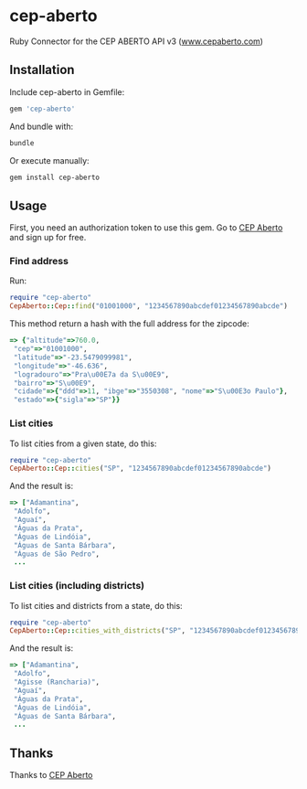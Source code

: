 # cep-aberto
Ruby Connector for the CEP ABERTO API v3 (www.cepaberto.com)

## Installation
Include cep-aberto in Gemfile:
```ruby
gem 'cep-aberto'
```
And bundle with:
```bash
bundle
```
Or execute manually:
```bash
gem install cep-aberto
```

## Usage
First, you need an authorization token to use this gem. Go to [CEP Aberto](http://www.cepaberto.com/)
and sign up for free.

### Find address
Run:
```ruby
require "cep-aberto"
CepAberto::Cep::find("01001000", "1234567890abcdef01234567890abcde")
```

This method return a hash with the full address for the zipcode:
```ruby
=> {"altitude"=>760.0,
 "cep"=>"01001000",
 "latitude"=>"-23.5479099981",
 "longitude"=>"-46.636",
 "logradouro"=>"Pra\u00E7a da S\u00E9",
 "bairro"=>"S\u00E9",
 "cidade"=>{"ddd"=>11, "ibge"=>"3550308", "nome"=>"S\u00E3o Paulo"},
 "estado"=>{"sigla"=>"SP"}}
```

### List cities
To list cities from a given state, do this:
```ruby
require "cep-aberto"
CepAberto::Cep::cities("SP", "1234567890abcdef01234567890abcde")
```
And the result is:
```ruby
=> ["Adamantina",
 "Adolfo",
 "Aguaí",
 "Águas da Prata",
 "Águas de Lindóia",
 "Águas de Santa Bárbara",
 "Águas de São Pedro",
 ...
```
### List cities (including districts)
To list cities and districts from a state, do this:
```ruby
require "cep-aberto"
CepAberto::Cep::cities_with_districts("SP", "1234567890abcdef01234567890abcde")
```
And the result is:
```ruby
=> ["Adamantina",
 "Adolfo",
 "Agisse (Rancharia)",
 "Aguaí",
 "Águas da Prata",
 "Águas de Lindóia",
 "Águas de Santa Bárbara",
 ...
```



## Thanks

Thanks to [CEP Aberto](http://cepaberto.com)
